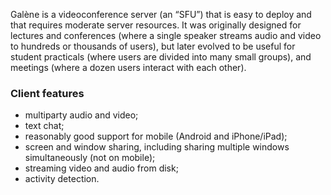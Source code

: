 Galène is a videoconference server (an “SFU”) that is easy to deploy and that requires moderate server resources. It was originally designed for lectures and conferences (where a single speaker streams audio and video to hundreds or thousands of users), but later evolved to be useful for student practicals (where users are divided into many small groups), and meetings (where a dozen users interact with each other).

### Client features

- multiparty audio and video;
- text chat;
- reasonably good support for mobile (Android and iPhone/iPad);
- screen and window sharing, including sharing multiple windows simultaneously (not on mobile);
- streaming video and audio from disk;
- activity detection. 